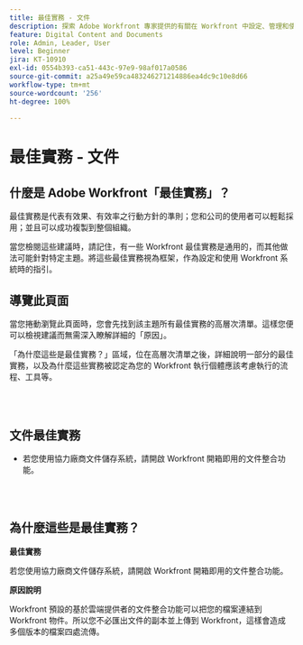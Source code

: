 ```yaml
---
title: 最佳實務 - 文件
description: 探索 Adobe Workfront 專家提供的有關在 Workfront 中設定、管理和使用文件的最佳實務建議。
feature: Digital Content and Documents
role: Admin, Leader, User
level: Beginner
jira: KT-10910
exl-id: 0554b393-ca51-443c-97e9-98af017a0586
source-git-commit: a25a49e59ca483246271214886ea4dc9c10e8d66
workflow-type: tm+mt
source-wordcount: '256'
ht-degree: 100%

---
```


# 最佳實務 - 文件

## 什麼是 Adobe Workfront「最佳實務」？

最佳實務是代表有效果、有效率之行動方針的準則；您和公司的使用者可以輕鬆採用；並且可以成功複製到整個組織。

當您檢閱這些建議時，請記住，有一些 Workfront 最佳實務是通用的，而其他做法可能針對特定主題。將這些最佳實務視為框架，作為設定和使用 Workfront 系統時的指引。

## 導覽此頁面

當您捲動瀏覽此頁面時，您會先找到該主題所有最佳實務的高層次清單。這樣您便可以檢視建議而無需深入瞭解詳細的「原因」。

「為什麼這些是最佳實務？」區域，位在高層次清單之後，詳細說明一部分的最佳實務，以及為什麼這些實務被認定為您的 Workfront 執行個體應該考慮執行的流程、工具等。

</br>
</br>

## 文件最佳實務

* 若您使用協力廠商文件儲存系統，請開啟 Workfront 開箱即用的文件整合功能。

</br>
</br>

## 為什麼這些是最佳實務？

**最佳實務**

若您使用協力廠商文件儲存系統，請開啟 Workfront 開箱即用的文件整合功能。

**原因說明**

Workfront 預設的基於雲端提供者的文件整合功能可以把您的檔案連結到 Workfront 物件。所以您不必匯出文件的副本並上傳到 Workfront，這樣會造成多個版本的檔案四處流傳。
